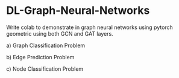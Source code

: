 # DL-Graph-Neural-Networks

Write colab to demonstrate in graph neural networks using pytorch geometric using both GCN and GAT layers.
 

a) Graph Classification Problem

b) Edge Prediction Problem

c) Node Classification Problem
